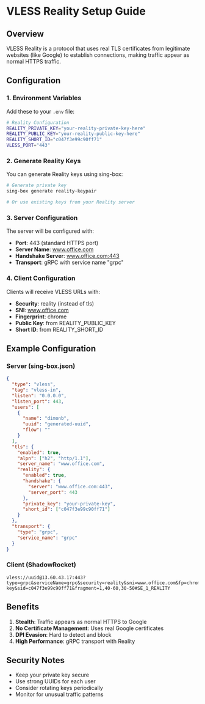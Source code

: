# VLESS Reality Setup Guide

## Overview
VLESS Reality is a protocol that uses real TLS certificates from legitimate websites (like Google) to establish connections, making traffic appear as normal HTTPS traffic.

## Configuration

### 1. Environment Variables
Add these to your `.env` file:

```bash
# Reality Configuration
REALITY_PRIVATE_KEY="your-reality-private-key-here"
REALITY_PUBLIC_KEY="your-reality-public-key-here"
REALITY_SHORT_ID="c047f3e99c90ff71"
VLESS_PORT="443"
```

### 2. Generate Reality Keys
You can generate Reality keys using sing-box:

```bash
# Generate private key
sing-box generate reality-keypair

# Or use existing keys from your Reality server
```

### 3. Server Configuration
The server will be configured with:
- **Port**: 443 (standard HTTPS port)
- **Server Name**: www.office.com
- **Handshake Server**: www.office.com:443
- **Transport**: gRPC with service name "grpc"

### 4. Client Configuration
Clients will receive VLESS URLs with:
- **Security**: reality (instead of tls)
- **SNI**: www.office.com
- **Fingerprint**: chrome
- **Public Key**: from REALITY_PUBLIC_KEY
- **Short ID**: from REALITY_SHORT_ID

## Example Configuration

### Server (sing-box.json)
```json
{
  "type": "vless",
  "tag": "vless-in",
  "listen": "0.0.0.0",
  "listen_port": 443,
  "users": [
    {
      "name": "dimonb",
      "uuid": "generated-uuid",
      "flow": ""
    }
  ],
  "tls": {
    "enabled": true,
    "alpn": ["h2", "http/1.1"],
    "server_name": "www.office.com",
    "reality": {
      "enabled": true,
      "handshake": {
        "server": "www.office.com:443",
        "server_port": 443
      },
      "private_key": "your-private-key",
      "short_id": ["c047f3e99c90ff71"]
    }
  },
  "transport": {
    "type": "grpc",
    "service_name": "grpc"
  }
}
```

### Client (ShadowRocket)
```
vless://uuid@13.60.43.17:443?type=grpc&serviceName=grpc&security=reality&sni=www.office.com&fp=chrome&pbk=public-key&sid=c047f3e99c90ff71&fragment=1,40-60,30-50#SE_1_REALITY
```

## Benefits
1. **Stealth**: Traffic appears as normal HTTPS to Google
2. **No Certificate Management**: Uses real Google certificates
3. **DPI Evasion**: Hard to detect and block
4. **High Performance**: gRPC transport with Reality

## Security Notes
- Keep your private key secure
- Use strong UUIDs for each user
- Consider rotating keys periodically
- Monitor for unusual traffic patterns
